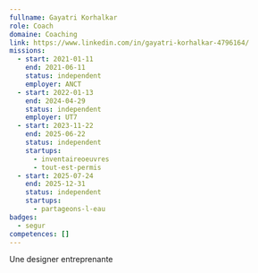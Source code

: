 ```yaml
---
fullname: Gayatri Korhalkar
role: Coach
domaine: Coaching
link: https://www.linkedin.com/in/gayatri-korhalkar-4796164/
missions:
  - start: 2021-01-11
    end: 2021-06-11
    status: independent
    employer: ANCT
  - start: 2022-01-13
    end: 2024-04-29
    status: independent
    employer: UT7
  - start: 2023-11-22
    end: 2025-06-22
    status: independent
    startups:
      - inventaireoeuvres
      - tout-est-permis
  - start: 2025-07-24
    end: 2025-12-31
    status: independent
    startups:
      - partageons-l-eau
badges:
  - segur
competences: []
---
```

Une designer entreprenante